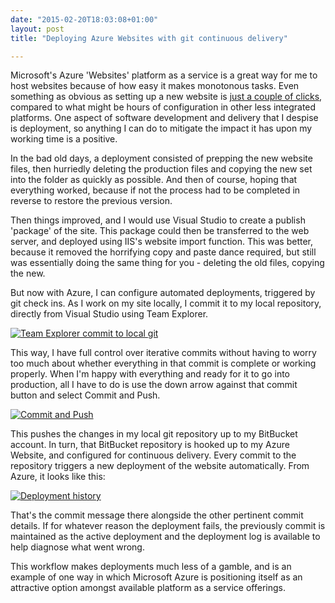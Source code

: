 ```yaml
---
date: "2015-02-20T18:03:08+01:00"
layout: post
title: "Deploying Azure Websites with git continuous delivery"

---
```


Microsoft's Azure 'Websites' platform as a service is a great way for me to host websites because of how easy it makes monotonous tasks. Even something as obvious as setting up a new website is [just a couple of clicks](http://www.tomeggington.co.uk/nanonumbers-azure-backed-project/ "NanoNumbers: An Azure backed project"), compared to what might be hours of configuration in other less integrated platforms. One aspect of software development and delivery that I despise is deployment, so anything I can do to mitigate the impact it has upon my working time is a positive.

In the bad old days, a deployment consisted of prepping the new website files, then hurriedly deleting the production files and copying the new set into the folder as quickly as possible. And then of course, hoping that everything worked, because if not the process had to be completed in reverse to restore the previous version.

Then things improved, and I would use Visual Studio to create a publish 'package' of the site. This package could then be transferred to the web server, and deployed using IIS's website import function. This was better, because it removed the horrifying copy and paste dance required, but still was essentially doing the same thing for you - deleting the old files, copying the new.

But now with Azure, I can configure automated deployments, triggered by git check ins. As I work on my site locally, I commit it to my local repository, directly from Visual Studio using Team Explorer.

[![Team Explorer commit to local git](https://az761005.vo.msecnd.net/uploads/2015/02/teamex_commit.png)](https://az761005.vo.msecnd.net/uploads/2015/02/teamex_commit.png)

This way, I have full control over iterative commits without having to worry too much about whether everything in that commit is complete or working properly. When I'm happy with everything and ready for it to go into production, all I have to do is use the down arrow against that commit button and select Commit and Push.

[![Commit and Push](https://az761005.vo.msecnd.net/uploads/2015/02/commit_and_push.png)](https://az761005.vo.msecnd.net/uploads/2015/02/commit_and_push.png)

This pushes the changes in my local git repository up to my BitBucket account. In turn, that BitBucket repository is hooked up to my Azure Website, and configured for continuous delivery. Every commit to the repository triggers a new deployment of the website automatically. From Azure, it looks like this:

[![Deployment history](https://az761005.vo.msecnd.net/uploads/2015/02/deployment_history.png)](https://az761005.vo.msecnd.net/uploads/2015/02/deployment_history.png)

That's the commit message there alongside the other pertinent commit details. If for whatever reason the deployment fails, the previously commit is maintained as the active deployment and the deployment log is available to help diagnose what went wrong.

This workflow makes deployments much less of a gamble, and is an example of one way in which Microsoft Azure is positioning itself as an attractive option amongst available platform as a service offerings.